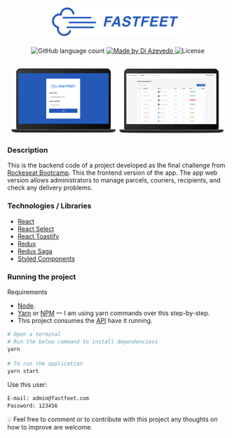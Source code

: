 <h1 align="center">
  <img alt="Fastfeet" title="Fastfeet" src=".github/logo-text.png" width="300px" />
</h1>

<p align="center">
  <img alt="GitHub language count" src="https://img.shields.io/github/languages/count/diazevedo/fast-feet-web">

  <a href="https://github.com/diazevedo">
    <img alt="Made by Di Azevedo" src="https://img.shields.io/badge/made%20by-DiAzevedo-%2325b0e6">
  </a>

  <img alt="License" src="https://img.shields.io/badge/license-MIT-%2304D361">
</p>

<h2 align="center">
  <img alt="Login page" src=".github/laptop-login.png" width="48%" />
  <img alt="Login page" src=".github/laptop-dashboard.png"  width="48%" />
</h2>

### Description

This is the backend code of a project developed as the final challenge from [Rockeseat Bootcamp](https://rocketseat.com.br/gostack). This the frontend version of the app.
The app web version allows administrators to manage parcels, couriers, recipients, and check any delivery problems.

### Technologies / Libraries

- [React](https://reactjs.org/)
- [React Select](https://react-select.com/)
- [React Toastify](https://github.com/fkhadra/react-toastify)
- [Redux](https://redux.js.org/introduction/getting-started)
- [Redux Saga](https://redux-saga.js.org/)
- [Styled Components](https://styled-components.com/)

### Running the project

Requirements

- [Node](https://nodejs.org/en/).
- [Yarn](https://yarnpkg.com/) or [NPM](https://www.npmjs.com/) — I am using yarn commands over this step-by-step.
- This project consumes the [API](https://www.github/diazevedo.com/fast-feet) have it running.

```bash
# Open a terminal
# Run the below command to install dependenciess
yarn

# To run the application
yarn start
```

Use this user:

```bash
E-mail: admin@fastfeet.com
Password: 123456
```

:bulb: Feel free to comment or to contribute with this project any thoughts on how to improve are welcome.
